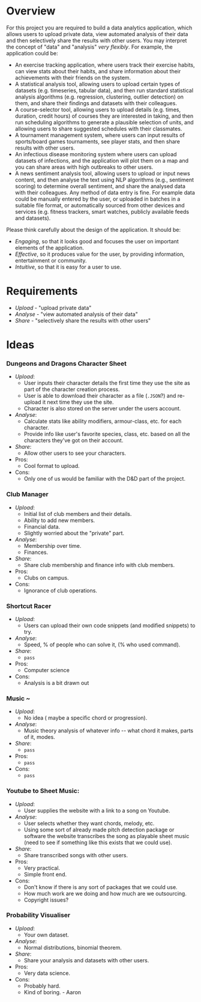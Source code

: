 # Overview
For this project you are required to build a data analytics application, which allows users to upload private data, view automated analysis of their data and then selectively share the results with other users. You may interpret the concept of "data" and "analysis"  _very_ _flexibly_. For example, the application could be:

-   An exercise tracking application, where users track their exercise habits, can view stats about their habits, and share information about their achievements with their friends on the system.
-   A statistical analysis tool, allowing users to upload certain types of datasets (e.g. timeseries, tabular data), and then run standard statistical analysis algorithms (e.g. regression, clustering, outlier detection) on them, and share their findings and datasets with their colleagues.
-   A course-selector tool, allowing users to upload details (e.g. times, duration, credit hours) of courses they are interested in taking, and then run scheduling algorithms to generate a plausible selection of units, and allowing users to share suggested schedules with their classmates.
-   A tournament management system, where users can input results of sports/board games tournaments, see player stats, and then share results with other users.
-   An infectious disease monitoring system where users can upload datasets of infections, and the application will plot them on a map and you can share areas with high outbreaks to other users.
-   A news sentiment analysis tool, allowing users to upload or input news content, and then analyse the text using NLP algorithms (e.g., sentiment scoring) to determine overall sentiment, and share the analysed data with their colleagues.
Any method of data entry is fine. For example data could be manually entered by the user, or uploaded in batches in a suitable file format, or automatically sourced from other devices and services (e.g. fitness trackers, smart watches, publicly available feeds and datasets).

Please think carefully about the design of the application. It should be:

-   _Engaging_, so that it looks good and focuses the user on important elements of the application.
-   _Effective_, so it produces value for the user, by providing information, entertainment or community.
-   _Intuitive_, so that it is easy for a user to use.

# Requirements
- _Upload_ - "upload private data"
- _Analyse_ - "view automated analysis of their data"
- _Share_ - "selectively share the results with other users"

# Ideas
### Dungeons and Dragons Character Sheet
- _Upload_:
	- User inputs their character details the first time they use the site as part of the character creation process.
	- User is able to download their character as a file (`.JSON`?) and re-upload it next time they use the site.
	- Character is also stored on the server under the users account.
- _Analyse_:
	- Calculate stats like ability modifiers, armour-class, etc. for each character.
	- Provide info like user's favorite species, class, etc. based on all the characters they've got on their account.
- _Share_:
	- Allow other users to see your characters.
- Pros:
	- Cool format to upload.
- Cons:
	- Only one of us would be familiar with the D&D part of the project.

### Club Manager
- _Upload_:
	- Initial list of club members and their details.
	- Ability to add new members.
	- Financial data.
	- Slightly worried about the "private" part. 
- _Analyse_:
	- Membership over time.
	- Finances. 
- _Share_:
	- Share club membership and finance info with club members.
- Pros:
	- Clubs on campus.
- Cons:
	- Ignorance of club operations.

### Shortcut Racer
- _Upload_:
	- Users can upload their own code snippets (and modified snippets) to try.
- _Analyse_:
	- Speed, % of people who can solve it, (% who used command).
- _Share_:
	- `pass`
- Pros:
	- Computer science
- Cons:
	- Analysis is a bit drawn out

### Music ~
- _Upload_:
	- No idea ( maybe a specific chord or progression).
- _Analyse_:
	- Music theory analysis of whatever info -- what chord it makes, parts of it, modes.
- _Share_:
	- `pass`
- Pros:
	- `pass`
- Cons:
	- `pass`

### Youtube to Sheet Music:
- _Upload_:
	- User supplies the website with a link to a song on Youtube.
- _Analyse_:
	- User selects whether they want chords, melody, etc.
	- Using some sort of already made pitch detection package or software the website transcribes the song as playable sheet music (need to see if something like this exists that we could use).
- _Share_:
 	- Share transcribed songs with other users.
- Pros:
	- Very practical.
 	- Simple front end.
- Cons:
	- Don't know if there is any sort of packages that we could use.
	- How much work are we doing and how much are we outsourcing.
	- Copyright issues?
    
### Probability Visualiser
- _Upload_:
	- Your own dataset.
- _Analyse_:
	- Normal distributions, binomial theorem.
- _Share_:
	- Share your analysis and datasets with other users.
- Pros:
	- Very data science.
- Cons:
	- Probably hard.
 	- Kind of boring. - Aaron
